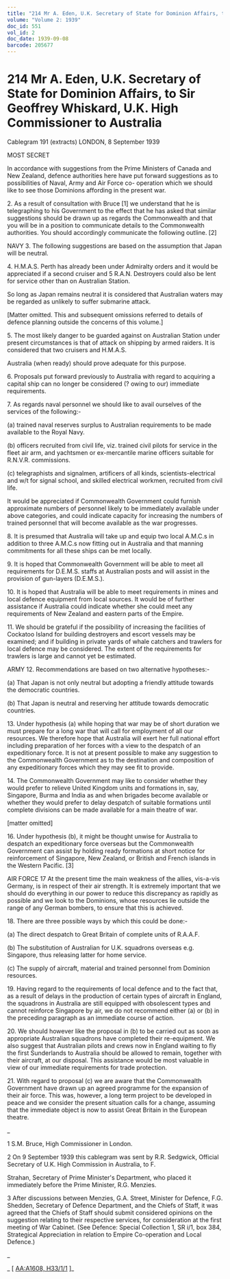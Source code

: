 ```yaml
---
title: "214 Mr A. Eden, U.K. Secretary of State for Dominion Affairs, to Sir Geoffrey Whiskard, U.K. High Commissioner to Australia"
volume: "Volume 2: 1939"
doc_id: 551
vol_id: 2
doc_date: 1939-09-08
barcode: 205677
---
```


# 214 Mr A. Eden, U.K. Secretary of State for Dominion Affairs, to Sir Geoffrey Whiskard, U.K. High Commissioner to Australia

Cablegram 191 (extracts) LONDON, 8 September 1939

MOST SECRET

In accordance with suggestions from the Prime Ministers of Canada and New Zealand, defence authorities here have put forward suggestions as to possibilities of Naval, Army and Air Force co- operation which we should like to see those Dominions affording in the present war.

2\. As a result of consultation with Bruce [1] we understand that he is telegraphing to his Government to the effect that he has asked that similar suggestions should be drawn up as regards the Commonwealth and that you will be in a position to communicate details to the Commonwealth authorities. You should accordingly communicate the following outline. [2]

NAVY 3. The following suggestions are based on the assumption that Japan will be neutral.

4\. H.M.A.S. Perth has already been under Admiralty orders and it would be appreciated if a second cruiser and 5 R.A.N. Destroyers could also be lent for service other than on Australian Station.

So long as Japan remains neutral it is considered that Australian waters may be regarded as unlikely to suffer submarine attack.

[Matter omitted. This and subsequent omissions referred to details of defence planning outside the concerns of this volume.]

5\. The most likely danger to be guarded against on Australian Station under present circumstances is that of attack on shipping by armed raiders. It is considered that two cruisers and H.M.A.S.

Australia (when ready) should prove adequate for this purpose.

6\. Proposals put forward previously to Australia with regard to acquiring a capital ship can no longer be considered (? owing to our) immediate requirements.

7\. As regards naval personnel we should like to avail ourselves of the services of the following:-

(a) trained naval reserves surplus to Australian requirements to be made available to the Royal Navy.

(b) officers recruited from civil life, viz. trained civil pilots for service in the fleet air arm, and yachtsmen or ex-mercantile marine officers suitable for R.N.V.R. commissions.

(c) telegraphists and signalmen, artificers of all kinds, scientists-electrical and w/t for signal school, and skilled electrical workmen, recruited from civil life.

It would be appreciated if Commonwealth Government could furnish approximate numbers of personnel likely to be immediately available under above categories, and could indicate capacity for increasing the numbers of trained personnel that will become available as the war progresses.

8\. It is presumed that Australia will take up and equip two local A.M.C.s in addition to three A.M.C.s now fitting out in Australia and that manning commitments for all these ships can be met locally.

9\. It is hoped that Commonwealth Government will be able to meet all requirements for D.E.M.S. staffs at Australian posts and will assist in the provision of gun-layers (D.E.M.S.).

10\. It is hoped that Australia will be able to meet requirements in mines and local defence equipment from local sources. It would be of further assistance if Australia could indicate whether she could meet any requirements of New Zealand and eastern parts of the Empire.

11\. We should be grateful if the possibility of increasing the facilities of Cockatoo Island for building destroyers and escort vessels may be examined; and if building in private yards of whale catchers and trawlers for local defence may be considered. The extent of the requirements for trawlers is large and cannot yet be estimated.

ARMY 12. Recommendations are based on two alternative hypotheses:-

(a) That Japan is not only neutral but adopting a friendly attitude towards the democratic countries.

(b) That Japan is neutral and reserving her attitude towards democratic countries.

13\. Under hypothesis (a) while hoping that war may be of short duration we must prepare for a long war that will call for employment of all our resources. We therefore hope that Australia will exert her full national effort including preparation of her forces with a view to the despatch of an expeditionary force. It is not at present possible to make any suggestion to the Commonwealth Government as to the destination and composition of any expeditionary forces which they may see fit to provide.

14\. The Commonwealth Government may like to consider whether they would prefer to relieve United Kingdom units and formations in, say, Singapore, Burma and India as and when brigades become available or whether they would prefer to delay despatch of suitable formations until complete divisions can be made available for a main theatre of war.

[matter omitted]

16\. Under hypothesis (b), it might be thought unwise for Australia to despatch an expeditionary force overseas but the Commonwealth Government can assist by holding ready formations at short notice for reinforcement of Singapore, New Zealand, or British and French islands in the Western Pacific. [3]

AIR FORCE 17 At the present time the main weakness of the allies, vis-a-vis Germany, is in respect of their air strength. It is extremely important that we should do everything in our power to reduce this discrepancy as rapidly as possible and we look to the Dominions, whose resources lie outside the range of any German bombers, to ensure that this is achieved.

18\. There are three possible ways by which this could be done:-

(a) The direct despatch to Great Britain of complete units of R.A.A.F.

(b) The substitution of Australian for U.K. squadrons overseas e.g. Singapore, thus releasing latter for home service.

(c) The supply of aircraft, material and trained personnel from Dominion resources.

19\. Having regard to the requirements of local defence and to the fact that, as a result of delays in the production of certain types of aircraft in England, the squadrons in Australia are still equipped with obsolescent types and cannot reinforce Singapore by air, we do not recommend either (a) or (b) in the preceding paragraph as an immediate course of action.

20\. We should however like the proposal in (b) to be carried out as soon as appropriate Australian squadrons have completed their re-equipment. We also suggest that Australian pilots and crews now in England waiting to fly the first Sunderlands to Australia should be allowed to remain, together with their aircraft, at our disposal. This assistance would be most valuable in view of our immediate requirements for trade protection.

21\. With regard to proposal (c) we are aware that the Commonwealth Government have drawn up an agreed programme for the expansion of their air force. This was, however, a long term project to be developed in peace and we consider the present situation calls for a change, assuming that the immediate object is now to assist Great Britain in the European theatre.

_

1 S.M. Bruce, High Commissioner in London.

2 On 9 September 1939 this cablegram was sent by R.R. Sedgwick, Official Secretary of U.K. High Commission in Australia, to F.

Strahan, Secretary of Prime Minister's Department, who placed it immediately before the Prime Minister, R.G. Menzies.

3 After discussions between Menzies, G.A. Street, Minister for Defence, F.G. Shedden, Secretary of Defence Department, and the Chiefs of Staff, it was agreed that the Chiefs of Staff should submit considered opinions on the suggestion relating to their respective services, for consideration at the first meeting of War Cabinet. (See Defence: Special Collection 1, SR i/1, box 384, Strategical Appreciation in relation to Empire Co-operation and Local Defence.)

_

_ [ [AA:A1608, H33/1/1](http://www.naa.gov.au/cgi-bin/Search?O=I&Number=205677) ]_
